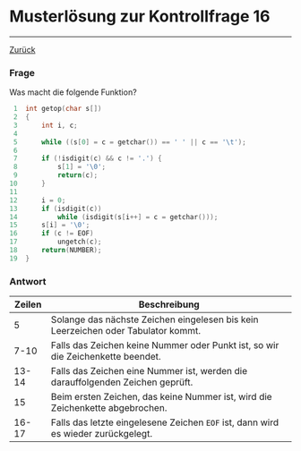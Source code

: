 # Musterlösung zur Kontrollfrage 16
---
[Zurück](README.md)

### Frage
Was macht die folgende Funktion?
```c
 1	int getop(char s[])
 2	{
 3		int i, c;
 4	
 5		while ((s[0] = c = getchar()) == ' ' || c == '\t');
 6		
 7		if (!isdigit(c) && c != '.') {
 8			s[1] = '\0';
 9			return(c);
10		}
11	
12		i = 0;
13		if (isdigit(c))
14			while (isdigit(s[i++] = c = getchar()));
15		s[i] = '\0';
16		if (c != EOF)
17			ungetch(c);
18		return(NUMBER);
19	}
```

### Antwort
| Zeilen | Beschreibung |
|--------|--------------|
| 5      | Solange das nächste Zeichen eingelesen bis kein Leerzeichen oder Tabulator kommt. |
| 7-10   | Falls das Zeichen keine Nummer oder Punkt ist, so wir die Zeichenkette beendet.   |
| 13-14  | Falls das Zeichen eine Nummer ist, werden die darauffolgenden Zeichen geprüft.    |
| 15     | Beim ersten Zeichen, das keine Nummer ist, wird die Zeichenkette abgebrochen.     |
| 16-17  | Falls das letzte eingelesene Zeichen `EOF` ist, dann wird es wieder zurückgelegt. |
